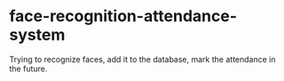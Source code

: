 # face-recognition-attendance-system
Trying to recognize faces, add it to the database, mark the attendance in the future.
